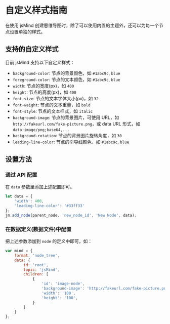 # 自定义样式指南

在使用 jsMind 创建思维导图时，除了可以使用内置的主题外，还可以为每一个节点设置单独的样式。

## 支持的自定义样式

目前 jsMind 支持以下自定义样式：

- `background-color`: 节点的背景颜色，如 `#1abc9c`, `blue`
- `foreground-color`: 节点的文本颜色，如 `#1abc9c`, `blue`
- `width`: 节点的宽度(px)，如 `400`
- `height`: 节点的高度(px)，如 `400`
- `font-size`: 节点的文本字体大小(px)，如 `32`
- `font-weight`: 节点的文本重量，如 `bold`
- `font-style`: 节点的文本样式，如 `italic`
- `background-image`: 节点的背景图片，可使用 URL，如 `http://fakeurl.com/fake-picture.png`，或 data URL 形式，如 `data:image/png;base64,...`
- `background-rotation`: 节点的背景图片旋转角度，如 `30`
- `leading-line-color`: 节点的引导线颜色，如 `#1abc9c`, `blue`

## 设置方法

### 通过 API 配置

在 `data` 参数里添加上述配置即可。

```javascript
let data = {
    'width': 400,
    'leading-line-color': '#33ff33'
};
jm.add_node(parent_node, 'new_node_id', 'New Node', data);
```

### 在数据定义(数据文件)中配置

把上述参数添加到 `node` 的定义中即可，如：

```javascript
var mind = {
    format: 'node_tree',
    data: {
        id: 'root',
        topic: 'jsMind',
        children: [
            {
                'id': 'image-node',
                'background-image': 'http://fakeurl.com/fake-picture.png',
                'width': '100',
                'height': '100',
            }
        ]
    }
};
```
